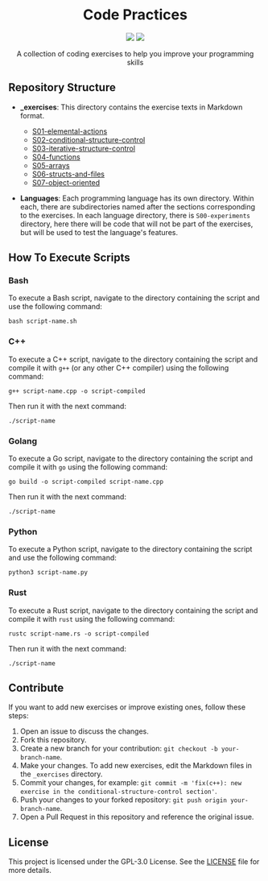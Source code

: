 
<h1 align="center">Code Practices</h1>

<p align="center">
<a href="#repository-structure"><img src="https://img.shields.io/badge/structure-BD93F9?style=for-the-badge"></a>
<a href="#how-to-execute-scripts"><img src="https://img.shields.io/badge/how%20to%20run-BD93F9?style=for-the-badge"></a>
</p>

<p align="center">A collection of coding exercises to help you improve your programming skills</p>

## Repository Structure

- **_exercises**: This directory contains the exercise texts in Markdown format.

	- [S01-elemental-actions](./_exercises_/S01-EN-elemental-actions.md)
	- [S02-conditional-structure-control](./_exercises_/S02-EN-conditional-structure-control.md)
	- [S03-iterative-structure-control](./_exercises_/S03-EN-iterative-structure-control.md)
	- [S04-functions](./_exercises_/S04-EN-functions.md)
	- [S05-arrays](./_exercises_/S05-EN-arrays.md)
	- [S06-structs-and-files](./_exercises_/S06-EN-structs-and-files.md)
	- [S07-object-oriented](./_exercises_/S07-EN-object-oriented.md)

- **Languages**: Each programming language has its own directory. Within each, there are subdirectories named after the sections corresponding to the exercises. In each language directory, there is `S00-experiments` directory, here there will be code that will not be part of the exercises, but will be used to test the language's features.

## How To Execute Scripts

### Bash

To execute a Bash script, navigate to the directory containing the script and use the following command:

    bash script-name.sh

### C++

To execute a C++ script, navigate to the directory containing the script and compile it with `g++` (or any other C++ compiler) using the following command:

    g++ script-name.cpp -o script-compiled

Then run it with the next command:

    ./script-name

### Golang

To execute a Go script, navigate to the directory containing the script and compile it with `go` using the following command:

    go build -o script-compiled script-name.cpp 

Then run it with the next command:

    ./script-name

### Python

To execute a Python script, navigate to the directory containing the script and use the following command:

    python3 script-name.py

### Rust

To execute a Rust script, navigate to the directory containing the script and compile it with `rust` using the following command:

    rustc script-name.rs -o script-compiled

Then run it with the next command:

    ./script-name

## Contribute

If you want to add new exercises or improve existing ones, follow these steps:

1. Open an issue to discuss the changes.
2. Fork this repository.
3. Create a new branch for your contribution: `git checkout -b your-branch-name`.
4. Make your changes. To add new exercises, edit the Markdown files in the `_exercises` directory.
5. Commit your changes, for example: `git commit -m 'fix(c++): new exercise in the conditional-structure-control section'`.
6. Push your changes to your forked repository: `git push origin your-branch-name`.
7. Open a Pull Request in this repository and reference the original issue.

## License

This project is licensed under the GPL-3.0 License. See the [LICENSE](LICENSE) file for more details.
